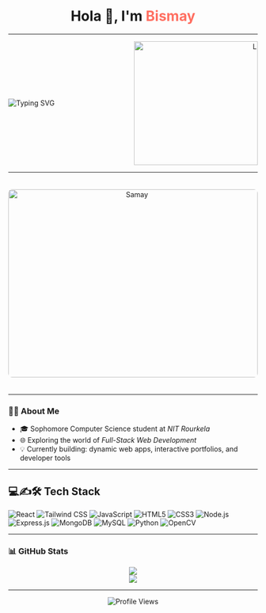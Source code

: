  <h1 align="center">Hola 👋, I'm <span style="color:#FF6F61">Bismay</span></h1>

 ---
 <div align="center" style="display: flex; align-items: center; justify-content: space-between;">
  <div align="left" text='center'>
   <img 
  src="https://readme-typing-svg.herokuapp.com?font=Fira+Code&duration=4000&pause=500&color=0A1D56&center=true&vCenter=true&width=800&height=50&lines=Exploring+Web+Dev,+ML,+Robotics;Loves+Food,+Coding,+Maths+📖,+Novels,+Movies;Passionate+About+Tech+and+Life+🌱" 
  alt="Typing SVG"
/>

  </div>
  <div align='right'>
    <img alt="L" width="250" src="https://giffiles.alphacoders.com/147/147103.gif"/>
  </div>
</div>

 ---
 
<div align="center">
  <img src="https://user-images.githubusercontent.com/74038190/212750672-2f3f2b50-c84f-4ed8-a60a-849ae69ff9df.gif" alt="Samay" width="100%" height="380px" style="border-radius: 8px; margin: 20px 0;"/>
</div>

---

 ### 🌟😊 About Me

- 🎓 Sophomore Computer Science student at *NIT Rourkela*
- 🌐 Exploring the world of *Full-Stack Web Development*
- 💡 Currently building: dynamic web apps, interactive portfolios, and developer tools

---

## 💻✍️🛠️ Tech Stack
![React](https://img.shields.io/badge/React-20232A?style=for-the-badge&logo=react&logoColor=61DAFB)
![Tailwind CSS](https://img.shields.io/badge/TailwindCSS-06B6D4?style=for-the-badge&logo=tailwindcss&logoColor=white)
![JavaScript](https://img.shields.io/badge/JavaScript-F7DF1E?style=for-the-badge&logo=javascript&logoColor=black)
![HTML5](https://img.shields.io/badge/HTML5-E34F26?style=for-the-badge&logo=html5&logoColor=white)
![CSS3](https://img.shields.io/badge/CSS3-1572B6?style=for-the-badge&logo=css3&logoColor=white)
![Node.js](https://img.shields.io/badge/Node.js-339933?style=for-the-badge&logo=nodedotjs&logoColor=white)
![Express.js](https://img.shields.io/badge/Express.js-000000?style=for-the-badge&logo=express&logoColor=white)
![MongoDB](https://img.shields.io/badge/MongoDB-4EA94B?style=for-the-badge&logo=mongodb&logoColor=white)
![MySQL](https://img.shields.io/badge/MySQL-00758F?style=for-the-badge&logo=mysql&logoColor=white)
![Python](https://img.shields.io/badge/Python-14354C?style=for-the-badge&logo=python&logoColor=white)
![OpenCV](https://img.shields.io/badge/OpenCV-5C3EE8?style=for-the-badge&logo=opencv&logoColor=white)

---

### 📊 GitHub Stats

<p align="center">
  <img src="https://github-readme-stats.vercel.app/api?username=bismay70&show_icons=true&theme=tokyonight"/>
  <br/>
  <img src="https://github-readme-streak-stats.herokuapp.com?user=bismay70&theme=tokyonight"/>
</p>

---

<p align="center">
  <img src="https://komarev.com/ghpvc/?username=bismay70&color=blue" alt="Profile Views"/>
</p>

